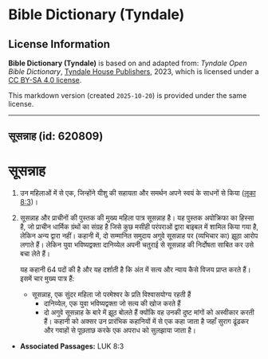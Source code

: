 # Bible Dictionary (Tyndale)

## License Information

**Bible Dictionary (Tyndale)** is based on and adapted from: _Tyndale Open Bible Dictionary_, [Tyndale House Publishers](https://tyndaleopenresources.com/), 2023, which is licensed under a [CC BY-SA 4.0 license](https://creativecommons.org/licenses/by-sa/4.0/legalcode.en).

This markdown version (created `2025-10-20`) is provided under the same license.



--------------------------------

## सूसन्नाह (id: 620809)

सूसन्नाह
========

1. उन महिलाओं में से एक, जिन्होंने यीशु की सहायता और समर्थन अपने स्वयं के साधनों से किया ([लूका 8:3](https://ref.ly/Luke8:3))।
2. सूसन्नाह और प्राचीनों की पुस्तक की मुख्य महिला पात्र सूसन्नाह है। यह पुस्तक अपोक्रिफा का हिस्सा है, जो प्राचीन धार्मिक ग्रंथों का संग्रह है जिसे कुछ मसीही परंपराओं द्वारा बाइबल में शामिल किया गया है, लेकिन अन्य द्वारा नहीं। कहानी में, दो सम्मानित समुदाय अगुवे सूसन्नाह पर (व्यभिचार का) झूठा आरोप लगाते हैं। लेकिन युवा भविष्यद्वक्ता दानिय्येल अपनी चतुराई से सूसन्नाह की निर्दोषता साबित कर उसे बचा लेते हैं।

    यह कहानी 64 पदों की है और यह दर्शाती है कि अंत में सत्य और न्याय कैसे विजय प्राप्त करते हैं। इसमें चार मुख्य पात्र हैं:

    * सूसन्नाह, एक सुंदर महिला जो परमेश्वर के प्रति विश्वासयोग्य रहती हैं
        * दानिय्येल, एक युवा भविष्यद्वक्ता जो सत्य की खोज करते हैं
        * दो अगुवे सूसन्नाह के बारे में झूठ बोलते हैं क्योंकि वह उनकी दुष्ट मांगों को अस्वीकार करती हैं।
        कहानी को अक्सर उन प्रारंभिक कहानियों में से एक कहा जाता है जहाँ सुराग ढूंढकर और गवाहों से पूछताछ करके एक अपराध को सुलझाया जाता है।

* **Associated Passages:** LUK 8:3

